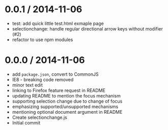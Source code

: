 
0.0.1 / 2014-11-06
==================

 * test: add quick little test.html exmaple page
 * selectionchange: handle regular directional arrow keys without modifier (#2)
 * refactor to use npm modules

0.0.0 / 2014-11-06
==================

 * add `package.json`, convert to CommonJS
 * IE8 - breaking code removed
 * minor text edit
 * linking to Firefox feature request in README
 * updating README to mention the focus mechanism
 * supporting selection change due to change of focus
 * emphasizing supported/unsupported mechanisms
 * mentioning optional document argument in README
 * Create selectionchange.js
 * Initial commit
